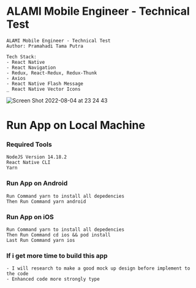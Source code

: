 # ALAMI Mobile Engineer - Technical Test

```
ALAMI Mobile Engineer - Technical Test
Author: Pramahadi Tama Putra

Tech Stack:
- React Native
- React Navigation
- Redux, React-Redux, Redux-Thunk
- Axios
- React Native Flash Message
_ React Native Vector Icons
```

![Screen Shot 2022-08-04 at 23 24 43](https://user-images.githubusercontent.com/30662967/182903547-abdd17b4-d6d5-400e-9e0c-65f0a11e5a3e.png)


# Run App on Local Machine

### Required Tools
```
NodeJS Version 14.18.2
React Native CLI
Yarn
```

### Run App on Android
```
Run Command yarn to install all depedencies
Then Run Command yarn android
```

### Run App on iOS
```
Run Command yarn to install all depedencies
Then Run Command cd ios && pod install
Last Run Command yarn ios
```

### If i get more time to build this app
```
- I will research to make a good mock up design before implement to the code
- Enhanced code more strongly type
```
